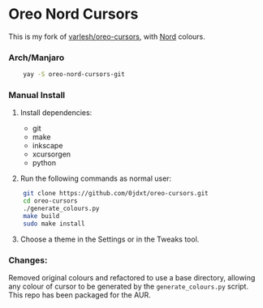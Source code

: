 # Oreo Nord Cursors

This is my fork of [varlesh/oreo-cursors](https://github.com/varlesh/oreo-cursors), with [Nord](https://nordtheme.com) colours.

### Arch/Manjaro
```bash
    yay -S oreo-nord-cursors-git
```

### Manual Install
1. Install dependencies:
    - git
    - make
    - inkscape
    - xcursorgen
    - python

2. Run the following commands as normal user:
```bash
    git clone https://github.com/0jdxt/oreo-cursors.git
    cd oreo-cursors
    ./generate_colours.py
    make build
    sudo make install
```

3. Choose a theme in the Settings or in the Tweaks tool.


### Changes:
Removed original colours and refactored to use a base directory, allowing any colour of cursor to be generated by the `generate_colours.py` script.
This repo has been packaged for the AUR.

